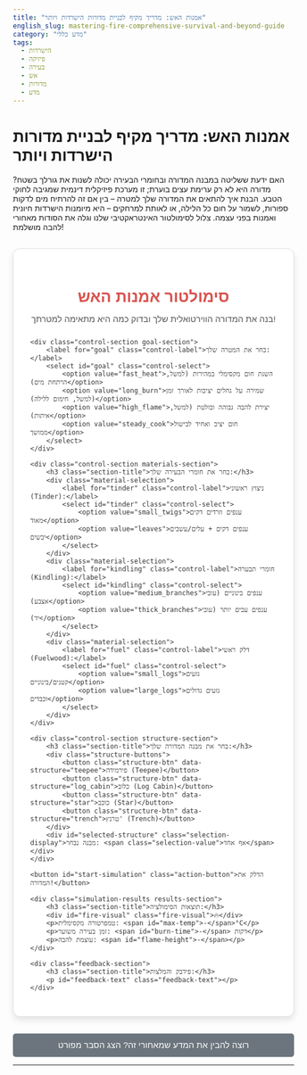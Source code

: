 ```yaml
---
title: "אמנות האש: מדריך מקיף לבניית מדורות הישרדות ויותר"
english_slug: mastering-fire-comprehensive-survival-and-beyond-guide
category: "מדע כללי"
tags:
  - הישרדות
  - פיזיקה
  - בעירה
  - אש
  - מדורות
  - מדע
---
```

# אמנות האש: מדריך מקיף לבניית מדורות הישרדות ויותר
האם ידעת ששליטה במבנה המדורה ובחומרי הבעירה יכולה לשנות את גורלך בשטח? מדורה היא לא רק ערימת עצים בוערת; זו מערכת פיזיקלית דינמית שמגיבה לחוקי הטבע. הבנת איך להתאים את המדורה שלך למטרה – בין אם זה להרתיח מים לדקות ספורות, לשמור על חום כל הלילה, או לאותת למרחקים – היא מיומנות הישרדות חיונית ואמנות בפני עצמה. צלול לסימולטור האינטראקטיבי שלנו וגלה את הסודות מאחורי להבה מושלמת!

<div class="fire-simulator app-container">
    <h2 class="app-title">סימולטור אמנות האש</h2>
    <p class="app-intro">בנה את המדורה הווירטואלית שלך ובדוק כמה היא מתאימה למטרתך!</p>

    <div class="control-section goal-section">
        <label for="goal" class="control-label">בחר את המטרה שלך:</label>
        <select id="goal" class="control-select">
            <option value="fast_heat">השגת חום מקסימלי במהירות (למשל, הרתחת מים)</option>
            <option value="long_burn">שמירה על גחלים יציבות לאורך זמן (למשל, חימום ללילה)</option>
            <option value="high_flame">יצירת להבה גבוהה ובולטת (למשל, איתות)</option>
            <option value="steady_cook">חום יציב ואחיד לבישול ממושך</option>
        </select>
    </div>

    <div class="control-section materials-section">
        <h3 class="section-title">בחר את חומרי הבעירה שלך:</h3>
        <div class="material-selection">
            <label for="tinder" class="control-label">ניצוץ ראשוני (Tinder):</label>
            <select id="tinder" class="control-select">
                <option value="small_twigs">ענפים וזרדים דקים מאוד</option>
                <option value="leaves">ענפים דקים + עלים/עשבים יבשים</option>
            </select>
        </div>
        <div class="material-selection">
            <label for="kindling" class="control-label">חומרי תבערה (Kindling):</label>
            <select id="kindling" class="control-select">
                <option value="medium_branches">ענפים בינוניים (עובי אצבע)</option>
                <option value="thick_branches">ענפים עבים יותר (עובי יד)</option>
            </select>
        </div>
        <div class="material-selection">
            <label for="fuel" class="control-label">דלק ראשי (Fuelwood):</label>
            <select id="fuel" class="control-select">
                <option value="small_logs">גזעים קטנים/בינוניים</option>
                <option value="large_logs">גזעים גדולים וכבדים</option>
            </select>
        </div>
    </div>

    <div class="control-section structure-section">
        <h3 class="section-title">בחר את מבנה המדורה שלך:</h3>
        <div class="structure-buttons">
            <button class="structure-btn" data-structure="teepee">פירמידה (Teepee)</button>
            <button class="structure-btn" data-structure="log_cabin">כלוב (Log Cabin)</button>
            <button class="structure-btn" data-structure="star">כוכב (Star)</button>
            <button class="structure-btn" data-structure="trench">טרנץ' (Trench)</button>
        </div>
        <div id="selected-structure" class="selection-display">מבנה נבחר: <span class="selection-value">אף אחד</span></div>
    </div>

    <button id="start-simulation" class="action-button">הדלק את המדורה!</button>

    <div class="simulation-results results-section">
        <h3 class="section-title">תוצאות הסימולציה:</h3>
        <div id="fire-visual" class="fire-visual">🔥</div>
        <p>טמפרטורה מקסימלית: <span id="max-temp">-</span>°C</p>
        <p>זמן בעירה משוער: <span id="burn-time">-</span> דקות</p>
        <p>עוצמת להבה: <span id="flame-height">-</span></p>
    </div>

    <div class="feedback-section">
        <h3 class="section-title">פידבק והמלצות:</h3>
        <p id="feedback-text" class="feedback-text"></p>
    </div>
</div>

<style>
/* General App Styling */
.app-container {
    font-family: 'Arial', sans-serif; /* Changed font for a cleaner look */
    max-width: 750px; /* Slightly wider */
    margin: 30px auto; /* More margin */
    padding: 30px;
    border: 1px solid #e0e0e0; /* Lighter border */
    border-radius: 12px; /* More rounded corners */
    background-color: #ffffff; /* White background */
    box-shadow: 0 6px 12px rgba(0, 0, 0, 0.1); /* Subtle shadow for depth */
    color: #333;
}

.app-title {
    text-align: center;
    color: #d9534f; /* Warm red */
    margin-bottom: 15px;
    font-size: 2em; /* Larger title */
    text-shadow: 1px 1px 2px rgba(0, 0, 0, 0.05); /* Light text shadow */
}

.app-intro {
    text-align: center;
    margin-bottom: 25px;
    color: #555;
    font-size: 1.1em;
}

.control-section {
    margin-bottom: 25px; /* More space between sections */
    padding: 20px; /* More padding */
    border: 1px solid #f0f0f0; /* Very light border */
    border-radius: 8px;
    background-color: #fefefe; /* Slightly off-white */
}

.section-title {
    color: #f0ad4e; /* Orange */
    border-bottom: 2px solid #f0ad4e; /* Matching bottom border */
    padding-bottom: 8px;
    margin-bottom: 20px; /* More space below title */
    font-size: 1.3em;
}

/* Control Styling */
.control-label {
    display: block; /* Labels on new lines */
    margin-bottom: 8px; /* Space below label */
    font-weight: bold;
    color: #555;
    font-size: 1em;
}

.control-select {
    width: 100%; /* Full width selects */
    padding: 10px; /* More padding */
    margin-bottom: 10px;
    border: 1px solid #ccc;
    border-radius: 5px;
    font-size: 1em;
    box-sizing: border-box; /* Include padding in width */
    appearance: none; /* Remove default system styling */
    background-image: url('data:image/svg+xml;charset=US-ASCII,%3Csvg%20xmlns%3D%22http%3A%2F%2Fwww.w3.org%2F2000%2Fsvg%22%20width%3D%22292.362%22%20height%3D%22292.362%22%3E%3Cpath%20fill%3D%22%23007bff%22%20d%3D%22M287.929%2069.396c-3.704-3.704-9.697-3.704-13.399%200l-123.398%20123.398L28.929%2069.396c-3.704-3.704-9.697-3.704-13.399%200-3.705%203.704-3.705%209.697%200%2013.399l130.098%20130.098c1.852%201.852%204.285%202.78%206.717%202.78s4.866-.928%206.717-2.78l130.098-130.098c3.704-3.702%203.704-9.695%200-13.399z%22%2F%3E%3C%2Fsvg%3E'); /* Custom arrow */
    background-repeat: no-repeat;
    background-position: right 10px top 50%;
    background-size: 12px auto;
    padding-right: 30px; /* Make space for custom arrow */
}

.material-selection {
    margin-bottom: 15px; /* Space between material selects */
}

/* Structure Button Styling */
.structure-buttons {
    display: flex; /* Use flexbox for layout */
    flex-wrap: wrap; /* Allow wrapping on smaller screens */
    gap: 10px; /* Space between buttons */
    margin-bottom: 15px;
}

.structure-btn {
    flex-grow: 1; /* Allow buttons to grow */
    padding: 12px 18px; /* More padding */
    border: 1px solid #5bc0de; /* Info blue */
    border-radius: 25px; /* Pill shape */
    background-color: #5bc0de;
    color: white;
    cursor: pointer;
    font-size: 1em;
    transition: background-color 0.3s ease, border-color 0.3s ease, transform 0.1s ease;
    text-align: center;
}

.structure-btn:hover {
    background-color: #31b0d5;
    border-color: #269abc;
    transform: translateY(-2px); /* Slight lift effect */
}

.structure-btn.selected {
    background-color: #5cb85c; /* Success green */
    border-color: #4cae4c;
    box-shadow: 0 2px 4px rgba(0, 0, 0, 0.1); /* Shadow on selected */
    transform: none; /* No lift when selected */
}

.selection-display {
    margin-top: 10px;
    font-size: 1.1em;
    color: #555;
}

.selection-value {
    font-weight: bold;
    color: #333;
}


/* Action Button Styling */
.action-button {
    display: block;
    width: 100%;
    padding: 15px; /* More padding */
    background-color: #d9534f; /* Danger red */
    color: white;
    border: none;
    border-radius: 8px; /* More rounded */
    font-size: 1.2em; /* Larger font */
    cursor: pointer;
    transition: background-color 0.3s ease, transform 0.1s ease;
    margin-bottom: 30px; /* Space below button */
    box-shadow: 0 4px 8px rgba(0, 0, 0, 0.1); /* Button shadow */
}

.action-button:hover {
    background-color: #c9302c;
    transform: translateY(-2px); /* Lift effect */
}

.action-button:active {
    transform: translateY(0); /* Press effect */
    box-shadow: 0 2px 4px rgba(0, 0, 0, 0.1);
}

/* Results Section Styling */
.results-section {
    margin-top: 30px;
    padding: 20px;
    border: 1px solid #ddd;
    border-radius: 8px;
    background-color: #f9f9f9; /* Light grey background */
    transition: opacity 0.5s ease; /* Fade in effect */
    opacity: 1; /* Default visible */
}

/* Class to hide results section with fade */
.results-section.hidden {
    opacity: 0;
    height: 0;
    padding-top: 0;
    padding-bottom: 0;
    margin-top: 0;
    margin-bottom: 0;
    overflow: hidden;
}


.fire-visual {
    font-size: 4em; /* Larger emoji */
    text-align: center;
    margin-bottom: 20px;
    transition: transform 0.5s ease; /* Animation for fire visual */
    display: flex; /* Use flexbox to center multiple emojis */
    justify-content: center;
    align-items: center;
    min-height: 1.5em; /* Reserve space even if empty */
}

.simulation-results p {
    margin-bottom: 10px; /* More space between results */
    font-size: 1.1em;
}

/* Feedback Section Styling */
.feedback-section {
    margin-top: 20px;
    padding: 20px;
    border: 1px solid #d1ecf1; /* Info blue border */
    border-radius: 8px;
    background-color: #e2f2f3; /* Light info blue background */
}

.feedback-text {
    font-size: 1.1em;
    line-height: 1.6;
    color: #0c5460; /* Dark info blue text */
}

/* Explanation Section Styling */
#toggle-explanation {
    display: block;
    width: 100%;
    padding: 12px;
    background-color: #6c757d; /* Secondary grey */
    color: white;
    border: none;
    border-radius: 5px;
    font-size: 1.1em;
    cursor: pointer;
    transition: background-color 0.3s ease, transform 0.1s ease;
    margin-top: 20px;
}
#toggle-explanation:hover {
     background-color: #5a6268;
     transform: translateY(-2px);
}
#toggle-explanation:active {
     transform: translateY(0);
}


#explanation {
    margin-top: 20px;
    padding: 30px; /* More padding */
    border: 1px solid #e0e0e0;
    border-radius: 8px;
    background-color: #fff;
    display: none; /* Hidden by default */
    line-height: 1.7; /* Improved readability */
}

#explanation h2 {
    color: #d9534f; /* Matching app title color */
    margin-bottom: 15px;
    font-size: 1.8em;
    border-bottom: none; /* Removed border for cleaner look */
}

#explanation h3 {
    color: #f0ad4e; /* Matching section title color */
    border-bottom: 1px solid #f0ad4e; /* Lighter border */
    padding-bottom: 5px;
    margin-bottom: 15px; /* More space below h3 */
    font-size: 1.4em;
}

#explanation p {
    margin-bottom: 18px; /* More space below paragraphs */
    color: #444;
}

#explanation ul {
    margin-bottom: 18px;
    padding-left: 25px; /* More padding for list */
}

#explanation li {
    margin-bottom: 10px; /* More space between list items */
    color: #444;
}

#explanation li strong {
    color: #333; /* Stronger color for bold text */
}
</style>

<button id="toggle-explanation">רוצה להבין את המדע שמאחורי זה? הצג הסבר מפורט</button>

<div id="explanation">
    <h2>הסבר מפורט: עקרונות יסוד באמנות האש</h2>

    <h3>משולש האש: הבסיס לכל בעירה</h3>
    <p>בעירה, או שריפה, היא תגובה כימית הדורשת שלושה מרכיבים חיוניים, המוכרים כ"משולש האש":</p>
    <ol>
        <li><strong>דלק (Fuel):</strong> כל חומר הניתן לבעירה, במקרה של מדורה - עץ. גדלים שונים של עץ נשרפים בקצבים שונים ומספקים אנרגיה (חום) לפרקי זמן שונים.</li>
        <li><strong>מחמצן (Oxidizer):</strong> ברוב המקרים, זהו החמצן שבאוויר. בעירה יעילה דורשת אספקה רציפה של חמצן לאזור הבעירה. מבנה המדורה משפיע ישירות על זרימת האוויר.</li>
        <li><strong>חום (Heat):</strong> אנרגיית התחלה שמביאה את הדלק לטמפרטורת ההתלקחות שלו. הניצוץ הראשוני או הלהבה הקטנה מספקים חום זה, ולאחר מכן החום המופק מהבעירה עצמה ממשיך לקיים את התגובה.</li>
    </ol>
    <p>הסרת אחד מהמרכיבים הללו תגרום להפסקת הבעירה (כיבוי האש).</p>

    <h3>חומרי בערה בשלבים: מהדק לעבה</h3>
    <p>בניית מדורה מוצלחת דורשת מעבר הדרגתי מדלקים שנדלקים בקלות לדלקים שבוערים לאורך זמן. אנו מחלקים את חומרי הבעירה בדרך כלל לשלושה שלבים:</p>
    <ul>
        <li><strong>Tinder (ניצוץ ראשוני):</strong> חומרים דקים, יבשים ואווריריים שנדלקים מניצוץ קטן או גפרור בודד. זהו השלב הקריטי להתנעת האש. דוגמאות: כותנה, קליפת עץ דקה, עלים יבשים פריכים, קש, נוצות.</li>
        <li><strong>Kindling (חומרי תבערה):</strong> חומרים עבים יותר מה-Tinder, אך עדיין דקים מספיק כדי להידלק בקלות מהם. אלו ענפים קטנים ועצים בעובי אצבע עד זרוע. הם מספקים מספיק חום כדי להדליק את הדלק הראשי.</li>
        <li><strong>Fuelwood (דלק ראשי):</strong> גזעים וענפים עבים יותר שמספקים את החום העיקרי ושומרים על האש בוערת לאורך זמן. קצב הבעירה שלהם איטי יותר, והם דורשים כמות משמעותית של חום מחומרי התבערה כדי להידלק היטף.</li>
    </ul>
    <p>מעבר חלק בין השלבים הללו מבטיח שהאש לא תדעך לפני שהדלק הראשי נדלק במלואו.</p>

    <h3>מבני מדורות והפיזיקה שמאחוריהם:</h3>
    <p>צורת המדורה משפיעה על זרימת האוויר (חמצן) ועל אופן פיזור החום, ובכך קובעת את מאפייני הבעירה:</p>
    <ul>
        <li><strong>מדורת פירמידה (Teepee):</strong> חומרי בערה מסודרים בצורת חרוט, כשהדקים במרכז והעבים יותר מבחוץ. מבנה זה יוצר "אפקט ארובה" - אוויר קר נכנס מלמטה, מתחמם, עולה למעלה ומושך עוד אוויר קר פנימה. מעודד זרימת אוויר מצוינת והתלקחות מהירה. טוב לחום התחלתי חזק ולהבה גבוהה, אך בוער מהר יחסית.</li>
        <li><strong>מדורת כלוב (Log Cabin):</strong> גזעים עבים יותר מונחים בצורת ריבוע (או "כלוב"), עם חומרי בערה דקים יותר בפנים. המבנה יציב ומתמוטט פנימה תוך כדי בעירה. מספק זרימת אוויר טובה יחסית ושומר על חום יציב לאורך זמן בינוני. מצוין לבישול וחימום קבוע.</li>
        <li><strong>מדורת כוכב (Star Fire):</strong> גזעים ארוכים מונחים בצורת כוכב, עם הקצוות נפגשים במרכז בו בוערת האש. ככל שהקצוות נשרפים, דוחפים את הגזעים פנימה. דורשת מינימום תחזוקה ומתאימה במיוחד לשמירה על גחלים בוערות וחום לזמן ארוך מאוד (כל הלילה). זרימת האוויר מוגבלת יחסית במרכז, מה שמעודד בעירה איטית ויצירת גחלים.</li>
        <li><strong>מדורת טרנץ' (Trench Fire):</strong> נבנית בתוך חפירה צרה באדמה. האדמה מגנה על האש מרוח ומכוונת את החום כלפי מעלה בקו ישר. זהו מבנה יעיל במיוחד לבישול באמצעות חום מרוכז ישירות מעל הטרנץ', ומצוין גם להחזרת חום (כשהחפירה משמשת כרדיאטור).</li>
    </ul>

    <h3>התאמת המדורה למטרה: להיות אמן אש</h3>
    <p>כעת, כשהבנת את העקרונות, תוכל לבחור את השילוב הנכון:</p>
    <ul>
        <li><strong>לחימום מהיר (הרתחת מים):</strong> בחר במבנה פירמידה (Teepee) עם חומרי תבערה ודלק ראשי בגדלים קטנים ובינוניים. מבנה הפירמידה מבטיח זרימת אוויר וחום התחלתי מקסימלי.</li>
        <li><strong>לשמירה על גחלים לאורך זמן (חימום ללילה):</strong> מדורת כוכב (Star Fire) עם גזעים גדולים היא הבחירה האולטימטיבית. היא בוערת לאט ודורשת מעט תחזוקה.</li>
        <li><strong>ליצירת להבה גבוהה (איתות):</strong> מבנה פירמידה (Teepee) גבוה ומרשים, או כלוב (Log Cabin) עם דלק ראשי בינוני-גדול. אלו מבנים שמאפשרים ללהבה להתפתח לגובה ולבלוט.</li>
        <li><strong>לבישול יציב (ארוחה ממושכת):</strong> מדורת כלוב (Log Cabin) או טרנץ' (Trench Fire) עם דלק ראשי בינוני-גדול. מבנים אלו מספקים חום אחיד ומשטח נוח לבישול.</li>
    </ul>
</div>

<script>
document.addEventListener('DOMContentLoaded', () => {
    const goalSelect = document.getElementById('goal');
    const tinderSelect = document.getElementById('tinder');
    const kindlingSelect = document.getElementById('kindling');
    const fuelSelect = document.getElementById('fuel');
    const structureButtons = document.querySelectorAll('.structure-btn');
    const selectedStructureSpan = document.querySelector('#selected-structure .selection-value'); // Use span inside
    const startSimulationBtn = document.getElementById('start-simulation');
    const maxTempSpan = document.getElementById('max-temp');
    const burnTimeSpan = document.getElementById('burn-time');
    const flameHeightSpan = document.getElementById('flame-height');
    const fireVisualDiv = document.getElementById('fire-visual');
    const feedbackTextP = document.getElementById('feedback-text');
    const explanationDiv = document.getElementById('explanation');
    const toggleExplanationBtn = document.getElementById('toggle-explanation');
    const resultsSection = document.querySelector('.simulation-results'); // Get the results section

    let selectedStructure = null;

    // Event listeners for structure selection
    structureButtons.forEach(button => {
        button.addEventListener('click', () => {
            structureButtons.forEach(btn => btn.classList.remove('selected'));
            button.classList.add('selected');
            selectedStructure = button.dataset.structure;
            selectedStructureSpan.textContent = button.textContent; // Update span
        });
    });

    // Simulation Logic (More sophisticated and rule-based)
    const simulateFire = () => {
        const goal = goalSelect.value;
        const tinder = tinderSelect.value;
        const kindling = kindlingSelect.value;
        const fuel = fuelSelect.value;

        if (!selectedStructure) {
            feedbackTextP.textContent = "רגע לפני האש! 🔥 אנא בחר מבנה מדורה כדי להתחיל.";
            fireVisualDiv.textContent = '🪵🪵🪵'; // Show logs waiting
            maxTempSpan.textContent = '-';
            burnTimeSpan.textContent = '-';
            flameHeightSpan.textContent = '-';
            resultsSection.classList.add('hidden'); // Hide results until simulation starts
            return;
        }

        // Show results section with fade-in
        resultsSection.classList.remove('hidden');


        // --- Simulation Model Parameters (Rule-based) ---
        // Factors for materials (relative contribution to metrics)
        const tinderProps = { small_twigs: { ignite: 1.2, temp: 0.5, time: 0.3, flame: 0.7 }, leaves: { ignite: 1, temp: 0.6, time: 0.4, flame: 0.8 } };
        const kindlingProps = { medium_branches: { ignite: 1.5, temp: 1.5, time: 0.8, flame: 1.2 }, thick_branches: { ignite: 0.8, temp: 1.2, time: 1.0, flame: 1.0 } };
        const fuelProps = { small_logs: { ignite: 0.5, temp: 1.0, time: 1.5, flame: 0.9 }, large_logs: { ignite: 0.2, temp: 0.8, time: 2.5, flame: 0.6 } };

        // Factors for structures (multiplier for metrics, and special behaviors)
        const structureProps = {
            teepee: { temp: 1.8, time: 0.7, flame: 2.0, stability: 0.5, air: 1.8 }, // Fast, high flame, less stable, high airflow
            log_cabin: { temp: 1.4, time: 1.3, flame: 1.2, stability: 1.5, air: 1.2 }, // Steady, good burn time, stable, good airflow
            star: { temp: 1.0, time: 2.5, flame: 0.8, stability: 1.8, air: 0.7 }, // Long burn, low flame, very stable, low airflow in center
            trench: { temp: 1.6, time: 1.1, flame: 1.0, stability: 1.0, air: 1.1, concentrated: 1.5 } // Concentrated heat, good stability, decent airflow
        };

        const currentTinder = tinderProps[tinder];
        const currentKindling = kindlingProps[kindling];
        const currentFuel = fuelProps[fuel];
        const currentStructure = structureProps[selectedStructure];

        // --- Calculate Simulated Metrics (Arbitrary scale, combined factors) ---
        // Temperature: influenced by kindling (fast heat), fuel (sustained heat), structure (airflow/convection)
        let maxTemp = Math.round(
            (currentTinder.temp * 50) + // Small contribution from tinder
            (currentKindling.temp * 150 * currentStructure.air) + // Kindling provides initial spike, amplified by air
            (currentFuel.temp * 100 * currentStructure.temp) // Fuel provides bulk heat, amplified by structure temp factor
        );
        if(currentStructure.concentrated) maxTemp = Math.round(maxTemp * currentStructure.concentrated); // Trench concentrates heat

        // Burn Time: primarily fuel, influenced by kindling (how well fuel ignites) and structure (airflow - faster burn vs slower)
        let burnTime = Math.round(
            (currentTinder.time * 2) + // Tiny contribution from tinder
            (currentKindling.time * 5) + // Kindling burns quickly
            (currentFuel.time * 15 * currentStructure.time) // Fuel determines main duration, adjusted by structure time factor
        );
        // Structures with high airflow might burn faster overall even with lots of fuel
         if (currentStructure.air > 1.5 && currentFuel.time < 2) burnTime = Math.round(burnTime * 0.8); // Teepee with small fuel burns faster
         if (currentStructure.air < 0.8 && currentFuel.time > 2) burnTime = Math.round(burnTime * 1.2); // Star with large fuel burns slower

        // Flame Height/Intensity: influenced by all materials (amount of fuel vapor) and structure (airflow, how flame is channelled)
        let flameIntensity = Math.round(
            (currentTinder.flame * 5) +
            (currentKindling.flame * 10 * currentStructure.air) +
            (currentFuel.flame * 8 * currentStructure.flame)
        );
         // Trench might suppress flame height but concentrate heat
         if (selectedStructure === 'trench') flameIntensity = Math.round(flameIntensity * 0.7);


        // --- Evaluate Success & Generate Feedback (Rule-based matching to Goal) ---
        let success = false;
        let feedbackMsg = "";
        let fireVisualText = ''; // What emoji/text to show for fire

        // Define thresholds and ideal combinations (simplified)
        const thresholds = {
            fast_heat: { minTemp: 400, maxTime: 20, minFlame: 15 }, // Need high temp, fast
            long_burn: { maxTemp: 300, minTime: 40, maxFlame: 10 }, // Need long time, maybe lower temp
            high_flame: { minTemp: 300, minTime: 15, minFlame: 25 }, // Need high flame
            steady_cook: { minTemp: 350, minTime: 25, minFlame: 18, maxFlame: 22, minStability: 1.2 } // Need steady heat (implied by structure/time), medium flame, stable structure
        };

        const goalThreshold = thresholds[goal];
        const overallScore = (maxTemp / 500) + (burnTime / 50) + (flameIntensity / 30); // Arbitrary score for general success

        // --- Goal-Specific Feedback Logic ---

        if (goal === 'fast_heat') {
            if (selectedStructure === 'teepee' && (kindling === 'medium_branches' || kindling === 'thick_branches') && tinder !== 'large_logs') {
                 if (maxTemp >= goalThreshold.minTemp && burnTime <= goalThreshold.maxTime) {
                     success = true;
                     feedbackMsg = `מצוין! מבנה הפירמידה בשילוב חומרי בערה מתאימים יצר חום מקסימלי במהירות - מושלם להרתחת מים או חימום זריז.`;
                     fireVisualText = '🔥🚀🔥'; // Rocket fire
                 } else if (maxTemp >= goalThreshold.minTemp) {
                      feedbackMsg = `השגת חום מהיר במבנה פירמידה, אך זמן הבעירה אולי ארוך מדי למטרה ספציפית זו. ודא שחומרי הבערה קטנים מספיק. הטמפ' הגיעה ל-${maxTemp}°C.`;
                      fireVisualText = '🔥⬆️🔥';
                 } else {
                      feedbackMsg = `מבנה הפירמידה מתאים לחום מהיר, אך הטמפרטורה המקסימלית (${maxTemp}°C) לא מספיק גבוהה. שקול להשתמש בחומרי תבערה שיבערו חזק יותר בהתחלה.`;
                      fireVisualText = '🔥';
                 }
            } else {
                 feedbackMsg = `לחימום מהיר, מבנה פירמידה (Teepee) הוא לרוב האפקטיבי ביותר בשל זרימת האוויר המעולה שלו. השילוב שבחרת הגיע לטמפ' ${maxTemp}°C בזמן ${burnTime} דקות.`;
                 fireVisualText = '🔥';
            }
        } else if (goal === 'long_burn') {
            if (selectedStructure === 'star' && fuel === 'large_logs') {
                if (burnTime >= goalThreshold.minTime) {
                    success = true;
                    feedbackMsg = `מעולה! מבנה הכוכב עם גזעים גדולים מאפשר למדורה לבעור לאורך זמן רב עם מינימום תחזוקה - אידיאלי לחום מתמשך כל הלילה. זמן בעירה משוער: ${burnTime} דקות.`;
                    fireVisualText = '🌟🔥🌟'; // Star fire
                } else {
                     feedbackMsg = `מבנה הכוכב טוב לבעירה ארוכה, אבל גזעים גדולים יותר היו מאפשרים לבעור לזמן ארוך יותר (${burnTime} דקות).`;
                     fireVisualText = '🔥⏳';
                }
            } else {
                 feedbackMsg = `לבעירה הארוכה ביותר עם תחזוקה מינימלית, מבנה כוכב (Star Fire) עם גזעים גדולים הוא לרוב הטוב ביותר. השילוב שבחרת בוער ${burnTime} דקות.`;
                 fireVisualText = '🔥';
            }
        } else if (goal === 'high_flame') {
             if ((selectedStructure === 'teepee' || selectedStructure === 'log_cabin') && flameIntensity >= goalThreshold.minFlame) {
                  success = true;
                  feedbackMsg = `השגת להבה גבוהה ובולטת! מבנה ה${selectedStructure === 'teepee' ? 'פירמידה' : 'כלוב'} עם חומרי בערה שתמכו בלהבה עולה. מושלם לאיתות למרחקים. עוצמת להבה: ${flameIntensity}.`;
                  fireVisualText = '🔥🔥🔥⬆️'; // Flames pointing up
             } else {
                  feedbackMsg = `כדי ליצור להבה גבוהה לאיתות, נסה מבנה שמעודד זרימת אוויר אנכית (כמו פירמידה או כלוב) ושימוש בחומרי תבערה ודלק שמייצרים הרבה גזים בוערים. עוצמת להבה: ${flameIntensity}.`;
                  fireVisualText = '🔥';
             }
        } else if (goal === 'steady_cook') {
            if ((selectedStructure === 'log_cabin' || selectedStructure === 'trench') && currentStructure.stability >= goalThreshold.minStability && maxTemp >= goalThreshold.minTemp * 0.8 && burnTime >= goalThreshold.minTime * 0.8) { // Be slightly more lenient
                 success = true;
                 feedbackMsg = `מצוין לבישול! מבנה ה${selectedStructure === 'log_cabin' ? 'כלוב' : 'טרנץ'''} מספק חום יציב ואחיד ופלטפורמה נוחה לכלי בישול. טמפ' מקס': ${maxTemp}°C, זמן בעירה: ${burnTime} דקות.`;
                 fireVisualText = '🍳🔥🍳'; // Cooking fire
            } else {
                 feedbackMsg = `לבישול יציב, מבנה כלוב (Log Cabin) או טרנץ' (Trench Fire) עדיפים לרוב בשל יציבותם ופיזור החום האחיד יותר. השילוב שבחרת הגיע לטמפ' ${maxTemp}°C ובוער ${burnTime} דקות.`;
                 fireVisualText = '🔥🍽️';
            }
        }

        // --- Default Feedback if not specifically matched or suboptimal ---
        if (!success && feedbackMsg === "") {
             feedbackMsg = `סימולציה הסתיימה. המדורה שבנית הגיעה לטמפרטורה מקסימלית של ${maxTemp}°C, בערה למשך ${burnTime} דקות, והגיעה לעוצמת להבה של ${flameIntensity}. נסה שילובים אחרים ובדוק את התאמתם למטרה שבחרת!`;
             fireVisualText = '🔥'; // Default fire emoji
        }


        // Simple flame height indicator text based on intensity
        let flameText = 'נמוכה';
        if (flameIntensity > 15) flameText = 'בינונית';
        if (flameIntensity > 25) flameText = 'גבוהה';
         if (flameIntensity > 35) flameText = 'עוצמתית';


        // Update results display
        maxTempSpan.textContent = maxTemp;
        burnTimeSpan.textContent = burnTime;
        flameHeightSpan.textContent = `${flameIntensity} (${flameText})`; // Show intensity value + text description
        fireVisualDiv.textContent = fireVisualText;

        // Apply simple animation trigger (via CSS class or direct style)
        fireVisualDiv.style.transform = 'scale(1.1)'; // Pop effect on simulation start
        setTimeout(() => { fireVisualDiv.style.transform = 'scale(1)'; }, 300); // Return to normal size


        // Update feedback
        feedbackTextP.textContent = feedbackMsg;
    };

    // Event listener for simulation button
    startSimulationBtn.addEventListener('click', simulateFire);

    // Initial state: Hide results, show logs, set default feedback
     resultsSection.classList.add('hidden');
     fireVisualDiv.textContent = '🪵🪵🪵';
     feedbackTextP.textContent = "בחר את מבנה המדורה וחומרי הבערה המתאימים למטרתך והדלק את האש!";


    // Event listener for explanation button
    toggleExplanationBtn.addEventListener('click', () => {
        const isHidden = explanationDiv.style.display === 'none' || explanationDiv.style.display === '';
        explanationDiv.style.display = isHidden ? 'block' : 'none';
        toggleExplanationBtn.textContent = isHidden ? 'הסתר הסבר מפורט' : 'רוצה להבין את המדע שמאחורי זה? הצג הסבר מפורט';
         // Scroll to explanation when shown
         if (isHidden) {
             explanationDiv.scrollIntoView({ behavior: 'smooth', block: 'start' });
         }
    });
});
</script>
---
